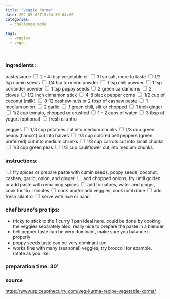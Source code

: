 ```yaml
---
title: "Veggie Korma"
date: 202-05-02T15:34:30-04:00
categories:
  - challenge mode

tags:
  - veggies
  - vegan

---
```


### ingredients:

paste/sauce
<input type="checkbox"> 2 - 4 tbsp vegetable oil
<input type="checkbox"> 1 tsp salt, more to taste
<input type="checkbox"> 1/2 tsp cumin seeds
<input type="checkbox"> 1/4 tsp turmeric powder
<input type="checkbox"> 1 tsp chili powder
<input type="checkbox"> 1 tsp coriander powder
<input type="checkbox"> 1 tsp poppy seeds 
<input type="checkbox"> 2 green cardamoms
<input type="checkbox"> 2 cloves
<input type="checkbox"> 1/2 inch cinnamon stick
<input type="checkbox"> 4-8 black pepper corns
<input type="checkbox"> 1/2 cup of coconut (milk)
<input type="checkbox"> 8-12 cashew nuts or 2 tbsp of cashew paste
<input type="checkbox"> 1 medium onion
<input type="checkbox"> 2 garlic
<input type="checkbox"> 1 green chili, slit or chopped
<input type="checkbox"> 1 inch ginger
<input type="checkbox"> 1/2 cup tomato, chopped or crushed
<input type="checkbox"> 1 - 2 cups of water
<input type="checkbox"> 3 tbsp of yogurt (optional)
<input type="checkbox"> fresh cilantro


veggies
<input type="checkbox"> 1/3 cup potatoes cut into medium chunks
<input type="checkbox"> 1/3 cup green beans (haricot) cut into halves
<input type="checkbox"> 1/3 cup colored bell peppers (green preferred) cut into medium chunks
<input type="checkbox"> 1/3 cup carrots cut into small chunks
<input type="checkbox"> 1/3 cup green peas
<input type="checkbox"> 1/3 cup cauliflower cut into medium chunks



### instructions:
<input type="checkbox"> fry spices or prepare paste with cumin seeds, poppy seeds, coconut, cashew, garlic, onion, and ginger
<input type="checkbox"> add chopped onions, fry until golden or add paste with remaining spices
<input type="checkbox"> add tomatoes, water and ginger, cook for 15+ minutes
<input type="checkbox"> cook and/or add veggies, cook until done
<input type="checkbox"> add fresh cilantro
<input type="checkbox"> serve with rice or naan

### chef bruno's pro tips:

- tricky to stick to the 1 curry 1 pan ideal here. could be done by cooking the veggies separately also, really nice to prepare the paste in a blender
- bell pepper taste can be very dominant, make sure you balance it properly
- poppy seeds taste can be very dominant too
- works fine with many (seasonal) veggies, try broccoli for example. rotate as you like.


### preparation time: 30'

### source

<a href="https://www.spiceupthecurry.com/veg-kurma-recipe-vegetable-korma/" target="_blank" >https://www.spiceupthecurry.com/veg-kurma-recipe-vegetable-korma/</a>


